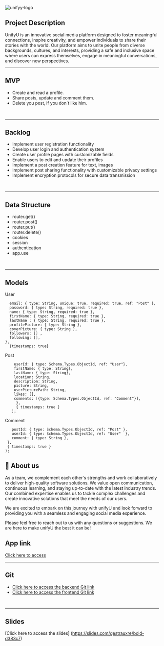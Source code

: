 ![unifyy-logo](https://github.com/ahmedsauce7/UnifyU-frontend/assets/125455046/cbc8a897-3ae7-4bab-a5fa-1c189d890550)

## Project Description
UnifyU is an innovative social media platform designed to foster meaningful connections, inspire creativity, and empower individuals to share their stories with the world. Our platform aims to unite people from diverse backgrounds, cultures, and interests, providing a safe and inclusive space where users can express themselves, engage in meaningful conversations, and discover new perspectives.
<br>
<hr>

## MVP
- Create and read a profile.
- Share posts, update and comment them.
- Delete you post, if you don`t like him.
<br>
<hr>

## Backlog
- Implement user registration functionality
- Develop user login and authentication system
- Create user profile pages with customizable fields
- Enable users to edit and update their profiles
- Implement a post creation feature for text, images
- Implement post sharing functionality with customizable privacy settings
- Implement encryption protocols for secure data transmission
<br>
<hr>


## Data Structure
- router.get()
- router.post()
- router.put()
- router.delete()
- cookies
- session
- authentication
- app.use
<br>
<hr>

## Models
User
```{
  email: { type: String, unique: true, required: true, ref: "Post" },
  password: { type: String, required: true },
  name: { type: String, required: true },
  firstName: { type: String, required: true },
  lastName : { type: String, required: true },
  profilePicture: { type: String },
  coverPicture: { type: String },
  followers: [] ,
  following: [],
},
  {timestamps: true}
```
 Post
 ```{
     userId: { type: Schema.Types.ObjectId, ref: "User"},
     firstName: { type: String},
     lastName: { type: String},
     location: String,
     description: String,
     picture: String,
     userPicturePath: String,
     likes: [],
     comments: [{type: Schema.Types.ObjectId, ref: "Comment"}],
      },
      { timestamps: true }
    );
 ```   
Comment
 ``` {
    postId: { type: Schema.Types.ObjectId, ref: "Post" },
    userId: { type: Schema.Types.ObjectId, ref: "User"  },
    comment: { type: String },
  },
  { timestamps: true }
);
```
## 🚀 About us
As a team, we complement each other's strengths and work collaboratively to deliver high-quality software solutions. We value open communication, continuous learning, and staying up-to-date with the latest industry trends. Our combined expertise enables us to tackle complex challenges and create innovative solutions that meet the needs of our users.

We are excited to embark on this journey with unifyU and look forward to providing you with a seamless and engaging social media experience.

Please feel free to reach out to us with any questions or suggestions. We are here to make unifyU the best it can be!


## App link
[Click here to access](https://unifyu.netlify.app/)
<br>
<hr>

## Git
- [Click here to access the backend Git link](https://github.com/ahmedsauce7/UnifyU-backend.git)
- [Click here to access the frontend Git link](https://github.com/ahmedsauce7/UnifyU-frontend.git)
<br>
<hr>

## Slides 
[Click here to access the slides] (https://slides.com/gestrauxre/bold-d383c7)

